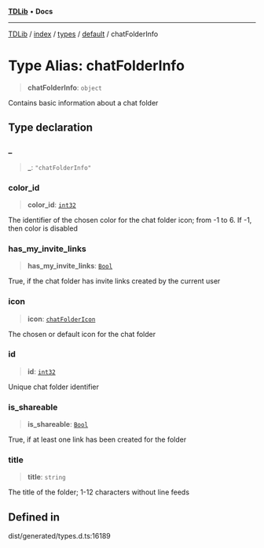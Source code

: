 [**TDLib**](../../../../../../README.md) • **Docs**

***

[TDLib](../../../../../../modules.md) / [index](../../../../../README.md) / [types](../../../README.md) / [default](../README.md) / chatFolderInfo

# Type Alias: chatFolderInfo

> **chatFolderInfo**: `object`

Contains basic information about a chat folder

## Type declaration

### \_

> **\_**: `"chatFolderInfo"`

### color\_id

> **color\_id**: [`int32`](int32.md)

The identifier of the chosen color for the chat folder icon; from -1 to 6. If -1, then color is disabled

### has\_my\_invite\_links

> **has\_my\_invite\_links**: [`Bool`](Bool.md)

True, if the chat folder has invite links created by the current user

### icon

> **icon**: [`chatFolderIcon`](chatFolderIcon.md)

The chosen or default icon for the chat folder

### id

> **id**: [`int32`](int32.md)

Unique chat folder identifier

### is\_shareable

> **is\_shareable**: [`Bool`](Bool.md)

True, if at least one link has been created for the folder

### title

> **title**: `string`

The title of the folder; 1-12 characters without line feeds

## Defined in

dist/generated/types.d.ts:16189

